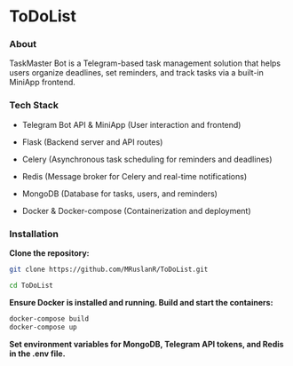 # ToDoList

### About
TaskMaster Bot is a Telegram-based task management solution that helps users organize deadlines, set reminders, and track tasks via a built-in MiniApp frontend. 


### Tech Stack
* Telegram Bot API & MiniApp (User interaction and frontend)

* Flask (Backend server and API routes)

* Celery (Asynchronous task scheduling for reminders and deadlines)

* Redis (Message broker for Celery and real-time notifications)

* MongoDB (Database for tasks, users, and reminders)

* Docker & Docker-compose (Containerization and deployment)

### Installation
**Clone the repository:**

```bash
git clone https://github.com/MRuslanR/ToDoList.git
```

```bash
cd ToDoList
```
**Ensure Docker is installed and running.
Build and start the containers:**

```bash
docker-compose build  
docker-compose up 
```

**Set environment variables for MongoDB, Telegram API tokens, and Redis in the .env file.**

